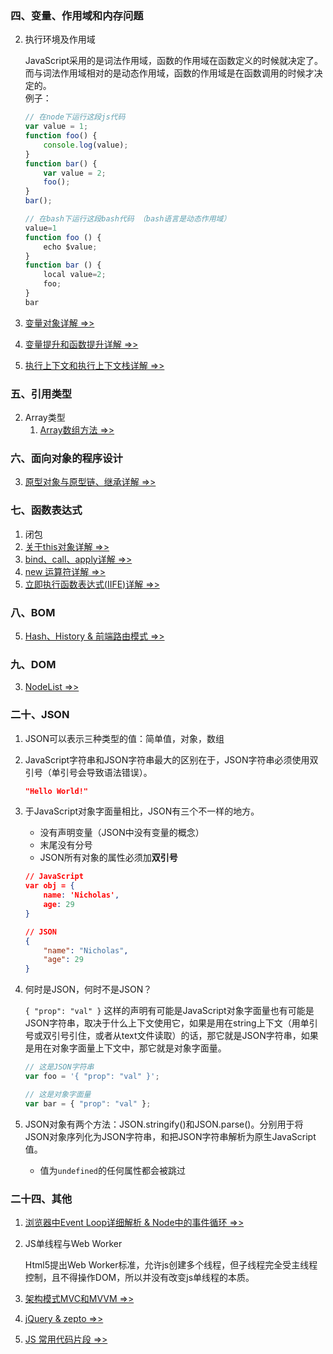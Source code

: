### 四、变量、作用域和内存问题
2. 执行环境及作用域

    JavaScript采用的是词法作用域，函数的作用域在函数定义的时候就决定了。   
    而与词法作用域相对的是动态作用域，函数的作用域是在函数调用的时候才决定的。  
    例子：
    ```js
    // 在node下运行这段js代码
    var value = 1;
    function foo() {
        console.log(value);
    }
    function bar() {
        var value = 2;
        foo();
    }
    bar();

    // 在bash下运行这段bash代码 （bash语言是动态作用域）
    value=1
    function foo () {
        echo $value;
    }
    function bar () {
        local value=2;
        foo;
    }
    bar
    ```
3. [变量对象详解 =>>](./VO.md)

4. [变量提升和函数提升详解 =>>](./Hoisting.md)

5. [执行上下文和执行上下文栈详解 =>>](./Context.md)

### 五、引用类型
2. Array类型
    1. [Array数组方法 =>>](./Array.md)

### 六、面向对象的程序设计
3. [原型对象与原型链、继承详解 =>>](./Prototype.md)
        
### 七、函数表达式
1. 闭包
2. [关于this对象详解 =>>](./This.md)
3. [bind、call、apply详解 =>>](./Bind&Call&Apply.md)
4. [new 运算符详解 =>>](./New.md)
5. [立即执行函数表达式(IIFE)详解 =>>](./IIFE.md)

### 八、BOM
5. [Hash、History & 前端路由模式 =>>](./Router.md)

### 九、DOM
3. [NodeList =>>](./NodeList.md)

### 二十、JSON
1. JSON可以表示三种类型的值：简单值，对象，数组

2. JavaScript字符串和JSON字符串最大的区别在于，JSON字符串必须使用双引号（单引号会导致语法错误）。
    ```json
    "Hello World!"
    ```

3. 于JavaScript对象字面量相比，JSON有三个不一样的地方。
    * 没有声明变量（JSON中没有变量的概念）
    * 末尾没有分号
    * JSON所有对象的属性必须加**双引号**
    ```json
    // JavaScript
    var obj = {
        name: 'Nicholas',
        age: 29
    }

    // JSON
    {
        "name": "Nicholas",
        "age": 29
    }
    ```
4. 何时是JSON，何时不是JSON？

    `{ "prop": "val" }` 这样的声明有可能是JavaScript对象字面量也有可能是JSON字符串，取决于什么上下文使用它，如果是用在string上下文（用单引号或双引号引住，或者从text文件读取）的话，那它就是JSON字符串，如果是用在对象字面量上下文中，那它就是对象字面量。
    ```js
    // 这是JSON字符串
    var foo = '{ "prop": "val" }';
    
    // 这是对象字面量
    var bar = { "prop": "val" };
    ```

5. JSON对象有两个方法：JSON.stringify()和JSON.parse()。分别用于将JSON对象序列化为JSON字符串，和把JSON字符串解析为原生JavaScript值。
    * 值为`undefined`的任何属性都会被跳过

### 二十四、其他
1. [浏览器中Event Loop详细解析 & Node中的事件循环 =>>](./EventLoop.md)

2. JS单线程与Web Worker

    Html5提出Web Worker标准，允许js创建多个线程，但子线程完全受主线程控制，且不得操作DOM，所以并没有改变js单线程的本质。

3. [架构模式MVC和MVVM =>>](./ArchitecturalPattern.md)

4. [jQuery & zepto =>>](./jq&zepto.md)
5. [JS 常用代码片段 =>>](./JSSnippet.md)